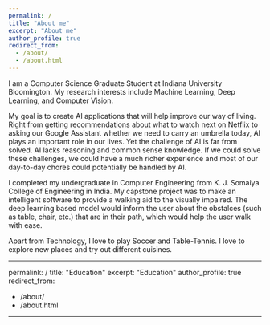 ```yaml
---
permalink: /
title: "About me"
excerpt: "About me"
author_profile: true
redirect_from: 
  - /about/
  - /about.html
---
```

I am a Computer Science Graduate Student at Indiana University Bloomington. My research interests include Machine Learning, Deep Learning, and Computer Vision.

My goal is to create AI applications that will help improve our way of living. Right from getting recommendations about what to watch next on Netflix to asking our Google Assistant whether we need to carry an umbrella today, AI plays an important role in our lives. Yet the challenge of AI is far from solved. AI lacks reasoning and common sense knowledge. If we could solve these challenges, we could have a much richer experience and most of our day-to-day chores could potentially be handled by AI.

I completed my undergraduate in Computer Engineering from K. J. Somaiya College of Engineering in India. My capstone project was to make an intelligent software to provide a walking aid to the visually impaired. The deep learning based model would inform the user about the obstalces (such as table, chair, etc.) that are in their path, which would help the user walk with ease.

Apart from Technology, I love to play Soccer and Table-Tennis. I love to explore new places and try out different cuisines. 


---
permalink: /
title: "Education"
excerpt: "Education"
author_profile: true
redirect_from: 
  - /about/
  - /about.html
---



